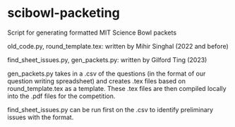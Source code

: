 # scibowl-packeting
Script for generating formatted MIT Science Bowl packets

old_code.py, round_template.tex: written by Mihir Singhal (2022 and before)

find_sheet_issues.py, gen_packets.py: written by Gilford Ting (2023)

gen_packets.py takes in a .csv of the questions (in the format of our question writing spreadsheet) and creates .tex files based on round_template.tex as a template. These .tex files are then compiled locally into the .pdf files for the competition. 

find_sheet_issues.py can be run first on the .csv to identify preliminary issues with the format.
